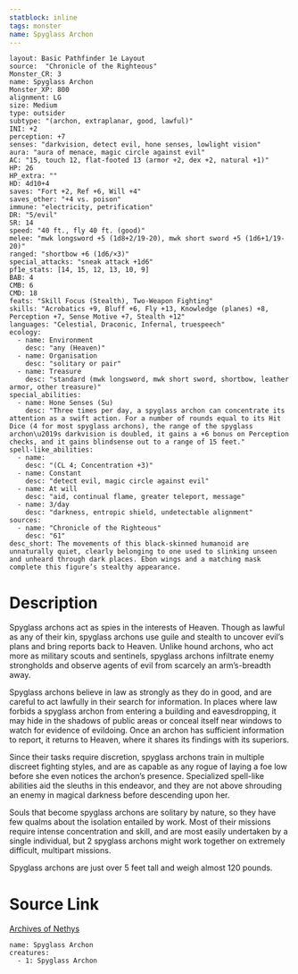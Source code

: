 ```yaml
---
statblock: inline
tags: monster
name: Spyglass Archon
---
```

```statblock
layout: Basic Pathfinder 1e Layout
source:  "Chronicle of the Righteous"
Monster_CR: 3
name: Spyglass Archon
Monster_XP: 800
alignment: LG
size: Medium
type: outsider
subtype: "(archon, extraplanar, good, lawful)"
INI: +2
perception: +7
senses: "darkvision, detect evil, hone senses, lowlight vision"
aura: "aura of menace, magic circle against evil"
AC: "15, touch 12, flat-footed 13 (armor +2, dex +2, natural +1)"
HP: 26
HP_extra: ""
HD: 4d10+4
saves: "Fort +2, Ref +6, Will +4"
saves_other: "+4 vs. poison"
immune: "electricity, petrification"
DR: "5/evil"
SR: 14
speed: "40 ft., fly 40 ft. (good)"
melee: "mwk longsword +5 (1d8+2/19-20), mwk short sword +5 (1d6+1/19-20)"
ranged: "shortbow +6 (1d6/×3)"
special_attacks: "sneak attack +1d6"
pf1e_stats: [14, 15, 12, 13, 10, 9]
BAB: 4
CMB: 6
CMD: 18
feats: "Skill Focus (Stealth), Two-Weapon Fighting"
skills: "Acrobatics +9, Bluff +6, Fly +13, Knowledge (planes) +8, Perception +7, Sense Motive +7, Stealth +12"
languages: "Celestial, Draconic, Infernal, truespeech"
ecology:
  - name: Environment
    desc: "any (Heaven)"
  - name: Organisation
    desc: "solitary or pair"
  - name: Treasure
    desc: "standard (mwk longsword, mwk short sword, shortbow, leather armor, other treasure)"
special_abilities:
  - name: Hone Senses (Su)
    desc: "Three times per day, a spyglass archon can concentrate its attention as a swift action. For a number of rounds equal to its Hit Dice (4 for most spyglass archons), the range of the spyglass archon\u2019s darkvision is doubled, it gains a +6 bonus on Perception checks, and it gains blindsense out to a range of 15 feet."
spell-like_abilities:
  - name:
    desc: "(CL 4; Concentration +3)"
  - name: Constant
    desc: "detect evil, magic circle against evil"
  - name: At will
    desc: "aid, continual flame, greater teleport, message"
  - name: 3/day
    desc: "darkness, entropic shield, undetectable alignment"
sources:
  - name: "Chronicle of the Righteous"
    desc: "61"
desc_short: The movements of this black-skinned humanoid are unnaturally quiet, clearly belonging to one used to slinking unseen and unheard through dark places. Ebon wings and a matching mask complete this figure’s stealthy appearance. 
```
# Description
Spyglass archons act as spies in the interests of Heaven. Though as lawful as any of their kin, spyglass archons use guile and stealth to uncover evil’s plans and bring reports back to Heaven. Unlike hound archons, who act more as military scouts and sentinels, spyglass archons infiltrate enemy strongholds and observe agents of evil from scarcely an arm’s-breadth away. 

Spyglass archons believe in law as strongly as they do in good, and are careful to act lawfully in their search for information. In places where law forbids a spyglass archon from entering a building and eavesdropping, it may hide in the shadows of public areas or conceal itself near windows to watch for evidence of evildoing. Once an archon has sufficient information to report, it returns to Heaven, where it shares its findings with its superiors. 

Since their tasks require discretion, spyglass archons train in multiple discreet fighting styles, and are as capable as any rogue of laying a foe low before she even notices the archon’s presence. Specialized spell-like abilities aid the sleuths in this endeavor, and they are not above shrouding an enemy in magical darkness before descending upon her. 

Souls that become spyglass archons are solitary by nature, so they have few qualms about the isolation entailed by work. Most of their missions require intense concentration and skill, and are most easily undertaken by a single individual, but 2 spyglass archons might work together on extremely difficult, multipart missions. 

Spyglass archons are just over 5 feet tall and weigh almost 120 pounds.
# Source Link
[Archives of Nethys](https://aonprd.com/MonsterDisplay.aspx?ItemName=Spyglass%20Archon)
```encounter-table
name: Spyglass Archon
creatures:
  - 1: Spyglass Archon
```
